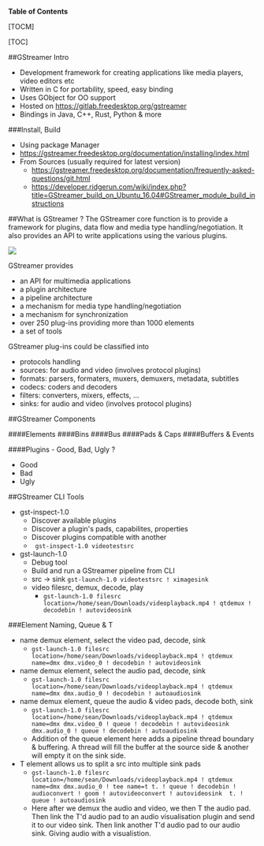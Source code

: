 **Table of Contents**

[TOCM]

[TOC]

##GStreamer Intro
- Development framework for creating applications like media players, video editors etc
- Written in C for portability, speed, easy binding
- Uses GObject for OO support
- Hosted on https://gitlab.freedesktop.org/gstreamer
- Bindings in Java, C++, Rust, Python & more

###Install, Build
- Using package Manager
 - https://gstreamer.freedesktop.org/documentation/installing/index.html
- From Sources (usually required for latest version)
  - https://gstreamer.freedesktop.org/documentation/frequently-asked-questions/git.html
  - https://developer.ridgerun.com/wiki/index.php?title=GStreamer_build_on_Ubuntu_16.04#GStreamer_module_build_instructions

##What is GStreamer ?
The GStreamer core function is to provide a framework for plugins, data flow and media type handling/negotiation. It also provides an API to write applications using the various plugins.
  
  
![](https://gstreamer.freedesktop.org/documentation/application-development/introduction/images/gstreamer-overview.png)

GStreamer provides
- an API for multimedia applications
- a plugin architecture
- a pipeline architecture
- a mechanism for media type handling/negotiation
- a mechanism for synchronization
- over 250 plug-ins providing more than 1000 elements
- a set of tools

GStreamer plug-ins could be classified into
- protocols handling
- sources: for audio and video (involves protocol plugins)
- formats: parsers, formaters, muxers, demuxers, metadata, subtitles
- codecs: coders and decoders
- filters: converters, mixers, effects, ...
- sinks: for audio and video (involves protocol plugins)

##GStreamer Components

####Elements
####Bins
####Bus
####Pads & Caps
####Buffers & Events

####Plugins - Good, Bad, Ugly ?
- Good
- Bad
- Ugly

##GStreamer CLI Tools

- gst-inspect-1.0
  - Discover available plugins
  - Discover a plugin's pads, capabilites, properties
  - Discover plugins compatible with another
  - ` gst-inspect-1.0 videotestsrc`
- gst-launch-1.0
  - Debug tool
  - Build and run a GStreamer pipeline from CLI
  - src -> sink `gst-launch-1.0 videotestsrc ! ximagesink`
  - video filesrc, demux, decode, play 
    - `gst-launch-1.0 filesrc location=/home/sean/Downloads/videoplayback.mp4 ! qtdemux ! decodebin ! autovideosink`
	
###Element Naming, Queue & T
- name demux element, select the video pad, decode, sink
    - `gst-launch-1.0 filesrc location=/home/sean/Downloads/videoplayback.mp4 ! qtdemux name=dmx dmx.video_0 ! decodebin ! autovideosink`
- name demux element, select the audio pad, decode, sink
    - `gst-launch-1.0 filesrc location=/home/sean/Downloads/videoplayback.mp4 ! qtdemux name=dmx dmx.audio_0 ! decodebin ! autoaudiosink`
- name demux element, queue the audio & video pads, decode both, sink
    - `gst-launch-1.0 filesrc location=/home/sean/Downloads/videoplayback.mp4 ! qtdemux name=dmx dmx.video_0 ! queue ! decodebin ! autovideosink  dmx.audio_0 ! queue ! decodebin ! autoaudiosink`
	- Addition of the queue element here adds a pipeline thread boundary & buffering. A thread will fill the buffer at the source side & another will empty it on the sink side.
- T element allows us to split a src into multiple sink pads
  - `gst-launch-1.0 filesrc location=/home/sean/Downloads/videoplayback.mp4 ! qtdemux name=dmx dmx.audio_0 ! tee name=t t. ! queue ! decodebin ! audioconvert ! goom ! autovideoconvert ! autovideosink  t. ! queue ! autoaudiosink`
  - Here after we demux the audio and video, we then T the audio pad. Then link the T'd audio pad to an audio visualisation plugin and send it to our video sink. Then link another T'd audio pad to our audio sink. Giving audio with a visualistion. 

